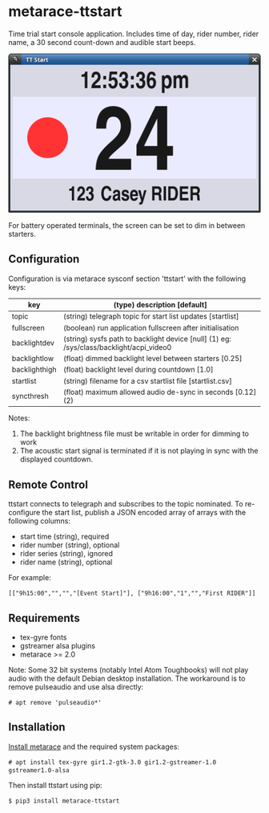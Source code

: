 # metarace-ttstart

Time trial start console application. Includes time of day,
rider number, rider name, a 30 second count-down and audible
start beeps.

![ttstart screenshot](screenshot.png "ttstart")

For battery operated terminals, the screen can be set to dim
in between starters.

## Configuration

Configuration is via metarace sysconf section 'ttstart' with the
following keys:

key           | (type) description [default]
---           | ---
topic         | (string) telegraph topic for start list updates [startlist]
fullscreen    | (boolean) run application fullscreen after initialisation
backlightdev  | (string) sysfs path to backlight device [null] (1) eg: /sys/class/backlight/acpi_video0
backlightlow  | (float) dimmed backlight level between starters [0.25]
backlighthigh | (float) backlight level during countdown [1.0]
startlist     | (string) filename for a csv startlist file [startlist.csv]
syncthresh    | (float) maximum allowed audio de-sync in seconds [0.12] (2)

Notes:

   1.  The backlight brightness file must be writable in order
       for dimming to work
   2.  The acoustic start signal is terminated if it is not playing
       in sync with the displayed countdown.

## Remote Control

ttstart connects to telegraph and subscribes to the topic nominated.
To re-configure the start list, publish a JSON encoded array of arrays
with the following columns:

   - start time (string), required
   - rider number (string), optional
   - rider series (string), ignored
   - rider name (string), optional

For example:

	[["9h15:00","","","[Event Start]"], ["9h16:00","1","","First RIDER"]]


## Requirements

   - tex-gyre fonts
   - gstreamer alsa plugins
   - metarace >= 2.0

Note: Some 32 bit systems (notably Intel Atom Toughbooks) will not
play audio with the default Debian desktop installation.
The workaround is to remove pulseaudio and use alsa directly:

	# apt remove 'pulseaudio*'

## Installation

[Install metarace](https://github.com/ndf-zz/metarace#installation)
and the required system packages:

	# apt install tex-gyre gir1.2-gtk-3.0 gir1.2-gstreamer-1.0 gstreamer1.0-alsa

Then install ttstart using pip:

	$ pip3 install metarace-ttstart

